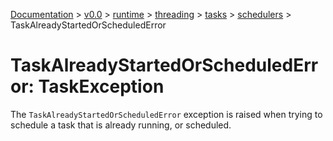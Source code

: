 [Documentation](/docs/documentation.md) >
 [v0.0](/docs/0.0/version.md) >
  [runtime](/docs/0.0/runtime/module.md) >
   [threading](/docs/0.0/runtime/threading/module.md) >
    [tasks](/docs/0.0/runtime/threading/tasks/module.md) >
     [schedulers](/docs/0.0/runtime/threading/tasks/module.md) >
      TaskAlreadyStartedOrScheduledError

# TaskAlreadyStartedOrScheduledError: TaskException

The `TaskAlreadyStartedOrScheduledError` exception is raised when trying to schedule a task that is already running, or scheduled.